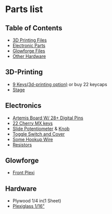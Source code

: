 # Parts list

## Table of Contents

* [3D Printing Files](#3D-Printing)
* [Electronic Parts](#Electronics)
* [Glowforge Files](#Glowforge)
* [Other Hardware](#Hardware)

## 3D-Printing

* [9 Keys(3d-printing option)](3d-Print/9-keys.stl) or buy 22 keycaps
* [Stage](3d-Print/Stage.stl)

## Electronics

* [Artemis Board W/ 28+ Digital Pins](https://www.sparkfun.com/search/results?term=artemis)
* [22 Cherry MX keys](https://novelkeys.xyz/collections/switches/products/cherry-switches)
* [Slide Potentiometer](https://www.sparkfun.com/products/9119) & [Knob](https://www.sparkfun.com/products/9120)
* [Toggle Switch and Cover](https://www.sparkfun.com/products/11310)
* [Some Hookup Wire](https://www.sparkfun.com/products/11375)
* [Resistors](https://www.sparkfun.com/products/14490)

## Glowforge

* [Front Plexi](Glowforge/front-plexi.svg)

## Hardware

* Plywood 1/4 in(1 Sheet)
* [Plexiglass 1/16"](https://www.amazon.com/transparente-policarbonato-resistente-plexigl%C3%A1s-manualidades/dp/B07MQTDF4R/ref=psdc_11260350011_t1_B016PE9W1W)